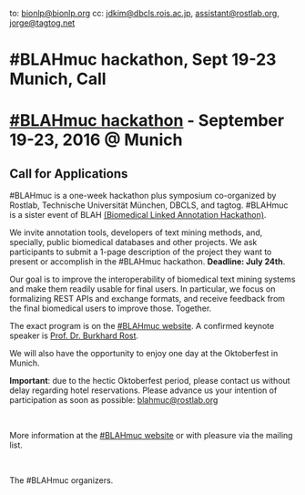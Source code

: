 to: bionlp@bionlp.org
cc: jdkim@dbcls.rois.ac.jp, assistant@rostlab.org, jorge@tagtog.net

# #BLAHmuc hackathon, Sept 19-23 Munich, Call

# [#BLAHmuc hackathon](http://blahmuc.linkedannotation.org) - September 19-23, 2016 @ Munich

## Call for Applications

\#BLAHmuc is a one-week hackathon plus symposium co-organized by Rostlab, Technische Universität München, DBCLS, and tagtog. #BLAHmuc is a sister event of BLAH [(Biomedical Linked Annotation Hackathon)](http://2015.linkedannotation.org/).

We invite annotation tools, developers of text mining methods, and, specially, public biomedical databases and other projects. We ask participants to submit a 1-page description of the project they want to present or accomplish in the #BLAHmuc hackathon. **Deadline: July 24th**.

Our goal is to improve the interoperability of biomedical text mining systems and make them readily usable for final users. In particular, we focus on formalizing REST APIs and exchange formats, and receive feedback from the final biomedical users to improve those. Together.

The exact program is on the [#BLAHmuc website](http://blahmuc.linkedannotation.org). A confirmed keynote speaker is [Prof. Dr. Burkhard Rost](https://en.wikipedia.org/wiki/Burkhard_Rost).

We will also have the opportunity to enjoy one day at the Oktoberfest in Munich.

**Important**: due to the hectic Oktoberfest period, please contact us without delay regarding hotel reservations. Please advance us your intention of participation as soon as possible: [blahmuc@rostlab.org](mailto:blahmuc@rostlab.org)

<br/>

More information at the [#BLAHmuc website](http://blahmuc.linkedannotation.org) or with pleasure via the mailing list.

<br/>

The #BLAHmuc organizers.
